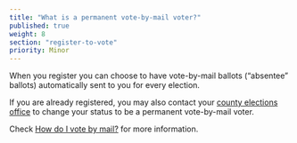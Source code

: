 ```yaml
---
title: "What is a permanent vote-by-mail voter?"
published: true
weight: 8
section: "register-to-vote"
priority: Minor
---
```

When you register you can choose to have vote-by-mail ballots (“absentee” ballots) automatically sent to you for every election.   

If you are already registered, you may also contact your [county elections office](#section-election-office-contact) to change your status to be a permanent vote-by-mail voter.  

Check [How do I vote by mail?](#item-vote-by-mail) for more information.
